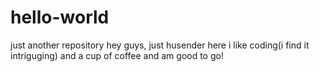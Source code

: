 # hello-world
just another repository
hey guys, just husender here i like coding(i find it intriguging)
and a cup of coffee and am good to go!
